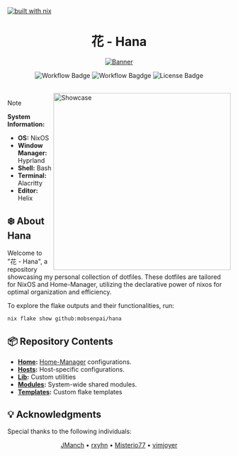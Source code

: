 [![built with nix](https://builtwithnix.org/badge.svg)](https://builtwithnix.org)

<h1 align="center">花 - Hana</h1>

<p align="center">
  <a href="#"><img src="https://raw.githubusercontent.com/NixOS/nixos-artwork/master/logo/nixos-white.png" alt="Banner"/></a>
</p>

<p align="center">
  <img src="https://github.com/mobsenpai/hana/actions/workflows/flake-check.yml/badge.svg" alt="Workflow Badge" />
  <img src="https://github.com/mobsenpai/hana/actions/workflows/fmt.yml/badge.svg" alt="Workflow Bagdge" >
  <img src="https://img.shields.io/github/license/mobsenpai/hana" alt="License Badge"/>
</p>

<br>

<img src="https://github.com/user-attachments/assets/62dd27fe-a473-421f-83fe-1bf6c41f860e" alt="Showcase" align="right" width="400px">

> [!NOTE]
>
> **System Information:**
>
> - **OS:** NixOS
> - **Window Manager:** Hyprland
> - **Shell:** Bash
> - **Terminal:** Alacritty
> - **Editor:** Helix

## :snowflake: About Hana

Welcome to "花 - Hana", a repository showcasing my personal collection of dotfiles. These dotfiles are tailored for NixOS and Home-Manager, utilizing the declarative power of nixos for optimal organization and efficiency.

To explore the flake outputs and their functionalities, run:

```sh
nix flake show github:mobsenpai/hana
```

## :package: Repository Contents

- **[Home](../home):** [Home-Manager](https://github.com/nix-community/home-manager) configurations.
- **[Hosts](../hosts):** Host-specific configurations.
- **[Lib](../lib):** Custom utilities
- **[Modules](../modules):** System-wide shared modules.
- **[Templates](../templates):** Custom flake templates

## :bulb: Acknowledgments

Special thanks to the following individuals:

<p align="center">
  <a href="https://github.com/JManch">JManch</a> •
  <a href="https://github.com/rxyhn">rxyhn</a> •
  <a href="https://github.com/Misterio77">Misterio77</a> •
  <a href="https://github.com/vimjoyer">vimjoyer</a>
</p>
